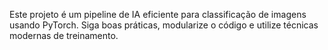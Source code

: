 <!-- Use this file to provide workspace-specific custom instructions to Copilot. For more details, visit https://code.visualstudio.com/docs/copilot/copilot-customization#_use-a-githubcopilotinstructionsmd-file -->
Este projeto é um pipeline de IA eficiente para classificação de imagens usando PyTorch. Siga boas práticas, modularize o código e utilize técnicas modernas de treinamento.
